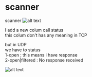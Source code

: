 # scanner
scanner
![alt text](https://raw.githubusercontent.com/0xf1f1/second/master/img/Screenshot%20from%202019-02-25%2010-56-00.png)



I add a new colum call status <br />
this colum don't has any meaning in TCP<br />

but in UDP<br />
  we have to status<br />
  1-open : this means i have response<br />
  2-open|filtered : No response received<br />
  
  
  ![alt text](https://raw.githubusercontent.com/0xf1f1/second/master/img/status.png)

